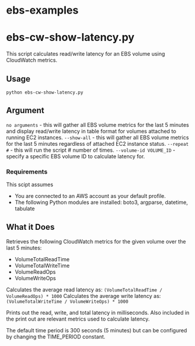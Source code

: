 # ebs-examples

# ebs-cw-show-latency.py

This script calculates read/write latency for an EBS volume using CloudWatch metrics.

## Usage

`python ebs-cw-show-latency.py`

## Argument

`no arguments` - this will gather all EBS volume metrics for the last 5 minutes and display read/write latency in table format for volumes attached to running EC2 instances.
`--show-all` - this will gather all EBS volume metrics for the last 5 minutes regardless of attached EC2 instance status.
`--repeat #` - this will run the script # number of times.
`--volume-id VOLUME_ID` - specify a specific EBS volume ID to calculate latency for.

### Requirements

This scipt assumes

- You are connected to an AWS account as your default profile.
- The following Python modules are installed: boto3, argparse, datetime, tabulate

## What it Does

Retrieves the following CloudWatch metrics for the given volume over the last 5 minutes:

- VolumeTotalReadTime
- VolumeTotalWriteTime
- VolumeReadOps
- VolumeWriteOps

Calculates the average read latency as:
`(VolumeTotalReadTime / VolumeReadOps) * 1000`
Calculates the average write latency as:
`(VolumeTotalWriteTime / VolumeWriteOps) * 1000`

Prints out the read, write, and total latency in milliseconds. Also included in the print out are relevant metrics used to calculate latency.

The default time period is 300 seconds (5 minutes) but can be configured by changing the TIME_PERIOD constant.
